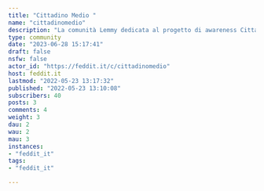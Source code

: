 ```yaml
---
title: "Cittadino Medio " 
name: "cittadinomedio"
description: "La comunità Lemmy dedicata al progetto di awareness CittadinoMedio.itLo scopo di questa community è discutere i contenuti del progetto, nuove idee, migliorie e altro. Si chiede cortesemente un atteggiamento rispettoso, inclusivo e produttivo. "
type: community
date: "2023-06-28 15:17:41"
draft: false
nsfw: false
actor_id: "https://feddit.it/c/cittadinomedio"
host: feddit.it
lastmod: "2022-05-23 13:17:32"
published: "2022-05-23 13:10:08"
subscribers: 40
posts: 3
comments: 4
weight: 3
dau: 2
wau: 2
mau: 3
instances:
- "feddit_it"
tags: 
- "feddit_it"

---
```

